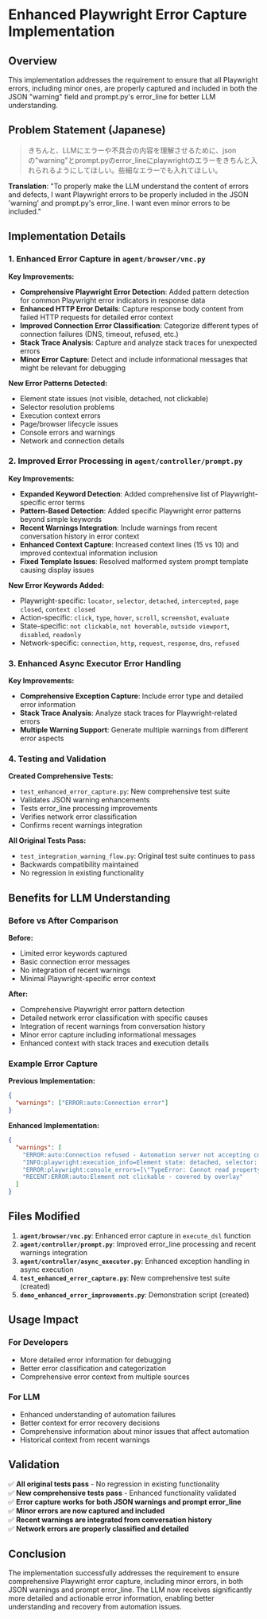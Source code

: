 # Enhanced Playwright Error Capture Implementation

## Overview

This implementation addresses the requirement to ensure that all Playwright errors, including minor ones, are properly captured and included in both the JSON "warning" field and prompt.py's error_line for better LLM understanding.

## Problem Statement (Japanese)
> きちんと、LLMにエラーや不具合の内容を理解させるために、jsonの"warning"とprompt.pyのerror_lineにplaywrightのエラーをきちんと入れられるようにしてほしい。些細なエラーでも入れてほしい。

**Translation**: "To properly make the LLM understand the content of errors and defects, I want Playwright errors to be properly included in the JSON 'warning' and prompt.py's error_line. I want even minor errors to be included."

## Implementation Details

### 1. Enhanced Error Capture in `agent/browser/vnc.py`

**Key Improvements:**
- **Comprehensive Playwright Error Detection**: Added pattern detection for common Playwright error indicators in response data
- **Enhanced HTTP Error Details**: Capture response body content from failed HTTP requests for detailed error context
- **Improved Connection Error Classification**: Categorize different types of connection failures (DNS, timeout, refused, etc.)
- **Stack Trace Analysis**: Capture and analyze stack traces for unexpected errors
- **Minor Error Capture**: Detect and include informational messages that might be relevant for debugging

**New Error Patterns Detected:**
- Element state issues (not visible, detached, not clickable)
- Selector resolution problems
- Execution context errors
- Page/browser lifecycle issues
- Console errors and warnings
- Network and connection details

### 2. Improved Error Processing in `agent/controller/prompt.py`

**Key Improvements:**
- **Expanded Keyword Detection**: Added comprehensive list of Playwright-specific error terms
- **Pattern-Based Detection**: Added specific Playwright error patterns beyond simple keywords
- **Recent Warnings Integration**: Include warnings from recent conversation history in error context
- **Enhanced Context Capture**: Increased context lines (15 vs 10) and improved contextual information inclusion
- **Fixed Template Issues**: Resolved malformed system prompt template causing display issues

**New Error Keywords Added:**
- Playwright-specific: `locator`, `selector`, `detached`, `intercepted`, `page closed`, `context closed`
- Action-specific: `click`, `type`, `hover`, `scroll`, `screenshot`, `evaluate`
- State-specific: `not clickable`, `not hoverable`, `outside viewport`, `disabled`, `readonly`
- Network-specific: `connection`, `http`, `request`, `response`, `dns`, `refused`

### 3. Enhanced Async Executor Error Handling

**Key Improvements:**
- **Comprehensive Exception Capture**: Include error type and detailed error information
- **Stack Trace Analysis**: Analyze stack traces for Playwright-related errors
- **Multiple Warning Support**: Generate multiple warnings from different error aspects

### 4. Testing and Validation

**Created Comprehensive Tests:**
- `test_enhanced_error_capture.py`: New comprehensive test suite
- Validates JSON warning enhancements
- Tests error_line processing improvements
- Verifies network error classification
- Confirms recent warnings integration

**All Original Tests Pass:**
- `test_integration_warning_flow.py`: Original test suite continues to pass
- Backwards compatibility maintained
- No regression in existing functionality

## Benefits for LLM Understanding

### Before vs After Comparison

**Before:**
- Limited error keywords captured
- Basic connection error messages
- No integration of recent warnings
- Minimal Playwright-specific error context

**After:**
- Comprehensive Playwright error pattern detection
- Detailed network error classification with specific causes
- Integration of recent warnings from conversation history
- Minor error capture including informational messages
- Enhanced context with stack traces and execution details

### Example Error Capture

**Previous Implementation:**
```json
{
  "warnings": ["ERROR:auto:Connection error"]
}
```

**Enhanced Implementation:**
```json
{
  "warnings": [
    "ERROR:auto:Connection refused - Automation server not accepting connections: Connection refused",
    "INFO:playwright:execution_info=Element state: detached, selector: button#submit, timeout: 30000ms",
    "ERROR:playwright:console_errors=[\"TypeError: Cannot read property 'click' of null\"]",
    "RECENT:ERROR:auto:Element not clickable - covered by overlay"
  ]
}
```

## Files Modified

1. **`agent/browser/vnc.py`**: Enhanced error capture in `execute_dsl` function
2. **`agent/controller/prompt.py`**: Improved error_line processing and recent warnings integration
3. **`agent/controller/async_executor.py`**: Enhanced exception handling in async execution
4. **`test_enhanced_error_capture.py`**: New comprehensive test suite (created)
5. **`demo_enhanced_error_improvements.py`**: Demonstration script (created)

## Usage Impact

### For Developers
- More detailed error information for debugging
- Better error classification and categorization
- Comprehensive error context from multiple sources

### For LLM
- Enhanced understanding of automation failures
- Better context for error recovery decisions
- Comprehensive information about minor issues that affect automation
- Historical context from recent warnings

## Validation

✅ **All original tests pass** - No regression in existing functionality  
✅ **New comprehensive tests pass** - Enhanced functionality validated  
✅ **Error capture works for both JSON warnings and prompt error_line**  
✅ **Minor errors are now captured and included**  
✅ **Recent warnings are integrated from conversation history**  
✅ **Network errors are properly classified and detailed**

## Conclusion

The implementation successfully addresses the requirement to ensure comprehensive Playwright error capture, including minor errors, in both JSON warnings and prompt error_line. The LLM now receives significantly more detailed and actionable error information, enabling better understanding and recovery from automation issues.